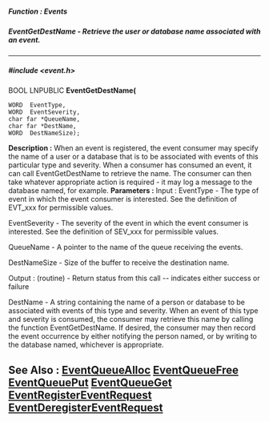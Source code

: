 ##### Function : Events
##### EventGetDestName - Retrieve the user or database name associated with an event.
---
##### #include <event.h>
BOOL LNPUBLIC **EventGetDestName(**

	WORD  EventType,
	WORD  EventSeverity,
	char far *QueueName,
	char far *DestName,
	WORD  DestNameSize);
**Description :**
When an event is registered, the event consumer may specify the name of a user 
or a database that is to be associated with events of this particular type and 
severity.  When a consumer has consumed an event, it can call EventGetDestName 
to retrieve the name.  The consumer can then take whatever appropriate action 
is required - it may log a message to the database named, for example.
**Parameters :**
Input :
EventType  -  The type of event in which the event consumer is interested.  See the definition of EVT_xxx for permissible values.

EventSeverity  -  The severity of the event in which the event consumer is interested.  See the definition of SEV_xxx for permissible values.

QueueName  -  A pointer to the name of the queue receiving the events.

DestNameSize  -  Size of the buffer to receive the destination name.

Output :
(routine)  -  Return status from this call -- indicates either success or failure


DestName  -  A string containing the name of a person or database to be associated with events of this type and severity.  When an event of this type and severity is consumed, the consumer may retrieve this name by calling the function EventGetDestName.  If desired, the consumer   may then record the event occurrence by either notifying the person named,  or by writing to the database named, whichever is appropriate.

**See Also :**
[EventQueueAlloc](D:/md_files/EventQueueAlloc.md)
[EventQueueFree](D:/md_files/EventQueueFree.md)
[EventQueuePut](D:/md_files/EventQueuePut.md)
[EventQueueGet](D:/md_files/EventQueueGet.md)
[EventRegisterEventRequest](D:/md_files/EventRegisterEventRequest.md)
[EventDeregisterEventRequest](D:/md_files/EventDeregisterEventRequest.md)
---
